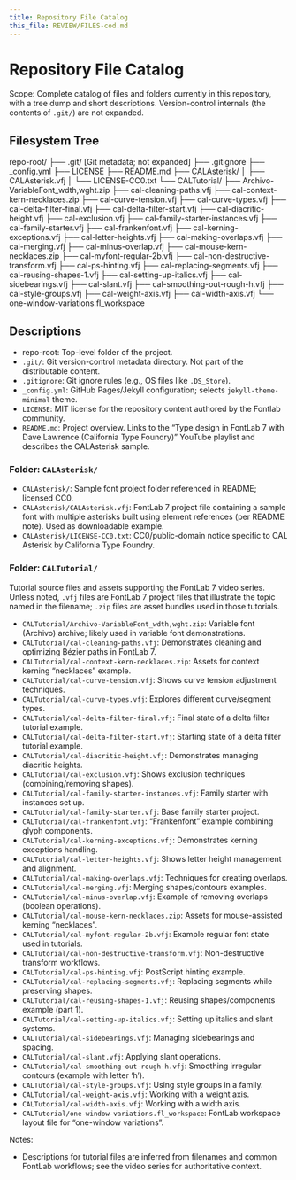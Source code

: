 ```yaml
---
title: Repository File Catalog
this_file: REVIEW/FILES-cod.md
---
```


# Repository File Catalog

Scope: Complete catalog of files and folders currently in this repository, with a tree dump and short descriptions. Version-control internals (the contents of `.git/`) are not expanded.

## Filesystem Tree

repo-root/
├── .git/  [Git metadata; not expanded]
├── .gitignore
├── _config.yml
├── LICENSE
├── README.md
├── CALAsterisk/
│   ├── CALAsterisk.vfj
│   └── LICENSE-CC0.txt
└── CALTutorial/
    ├── Archivo-VariableFont_wdth,wght.zip
    ├── cal-cleaning-paths.vfj
    ├── cal-context-kern-necklaces.zip
    ├── cal-curve-tension.vfj
    ├── cal-curve-types.vfj
    ├── cal-delta-filter-final.vfj
    ├── cal-delta-filter-start.vfj
    ├── cal-diacritic-height.vfj
    ├── cal-exclusion.vfj
    ├── cal-family-starter-instances.vfj
    ├── cal-family-starter.vfj
    ├── cal-frankenfont.vfj
    ├── cal-kerning-exceptions.vfj
    ├── cal-letter-heights.vfj
    ├── cal-making-overlaps.vfj
    ├── cal-merging.vfj
    ├── cal-minus-overlap.vfj
    ├── cal-mouse-kern-necklaces.zip
    ├── cal-myfont-regular-2b.vfj
    ├── cal-non-destructive-transform.vfj
    ├── cal-ps-hinting.vfj
    ├── cal-replacing-segments.vfj
    ├── cal-reusing-shapes-1.vfj
    ├── cal-setting-up-italics.vfj
    ├── cal-sidebearings.vfj
    ├── cal-slant.vfj
    ├── cal-smoothing-out-rough-h.vfj
    ├── cal-style-groups.vfj
    ├── cal-weight-axis.vfj
    ├── cal-width-axis.vfj
    └── one-window-variations.fl_workspace

## Descriptions

- repo-root: Top-level folder of the project.
- `.git/`: Git version-control metadata directory. Not part of the distributable content.
- `.gitignore`: Git ignore rules (e.g., OS files like `.DS_Store`).
- `_config.yml`: GitHub Pages/Jekyll configuration; selects `jekyll-theme-minimal` theme.
- `LICENSE`: MIT license for the repository content authored by the Fontlab community.
- `README.md`: Project overview. Links to the “Type design in FontLab 7 with Dave Lawrence (California Type Foundry)” YouTube playlist and describes the CALAsterisk sample.

### Folder: `CALAsterisk/`

- `CALAsterisk/`: Sample font project folder referenced in README; licensed CC0.
- `CALAsterisk/CALAsterisk.vfj`: FontLab 7 project file containing a sample font with multiple asterisks built using element references (per README note). Used as downloadable example.
- `CALAsterisk/LICENSE-CC0.txt`: CC0/public-domain notice specific to CAL Asterisk by California Type Foundry.

### Folder: `CALTutorial/`

Tutorial source files and assets supporting the FontLab 7 video series. Unless noted, `.vfj` files are FontLab 7 project files that illustrate the topic named in the filename; `.zip` files are asset bundles used in those tutorials.

- `CALTutorial/Archivo-VariableFont_wdth,wght.zip`: Variable font (Archivo) archive; likely used in variable font demonstrations.
- `CALTutorial/cal-cleaning-paths.vfj`: Demonstrates cleaning and optimizing Bézier paths in FontLab 7.
- `CALTutorial/cal-context-kern-necklaces.zip`: Assets for context kerning “necklaces” example.
- `CALTutorial/cal-curve-tension.vfj`: Shows curve tension adjustment techniques.
- `CALTutorial/cal-curve-types.vfj`: Explores different curve/segment types.
- `CALTutorial/cal-delta-filter-final.vfj`: Final state of a delta filter tutorial example.
- `CALTutorial/cal-delta-filter-start.vfj`: Starting state of a delta filter tutorial example.
- `CALTutorial/cal-diacritic-height.vfj`: Demonstrates managing diacritic heights.
- `CALTutorial/cal-exclusion.vfj`: Shows exclusion techniques (combining/removing shapes).
- `CALTutorial/cal-family-starter-instances.vfj`: Family starter with instances set up.
- `CALTutorial/cal-family-starter.vfj`: Base family starter project.
- `CALTutorial/cal-frankenfont.vfj`: “Frankenfont” example combining glyph components.
- `CALTutorial/cal-kerning-exceptions.vfj`: Demonstrates kerning exceptions handling.
- `CALTutorial/cal-letter-heights.vfj`: Shows letter height management and alignment.
- `CALTutorial/cal-making-overlaps.vfj`: Techniques for creating overlaps.
- `CALTutorial/cal-merging.vfj`: Merging shapes/contours examples.
- `CALTutorial/cal-minus-overlap.vfj`: Example of removing overlaps (boolean operations).
- `CALTutorial/cal-mouse-kern-necklaces.zip`: Assets for mouse-assisted kerning “necklaces”.
- `CALTutorial/cal-myfont-regular-2b.vfj`: Example regular font state used in tutorials.
- `CALTutorial/cal-non-destructive-transform.vfj`: Non-destructive transform workflows.
- `CALTutorial/cal-ps-hinting.vfj`: PostScript hinting example.
- `CALTutorial/cal-replacing-segments.vfj`: Replacing segments while preserving shapes.
- `CALTutorial/cal-reusing-shapes-1.vfj`: Reusing shapes/components example (part 1).
- `CALTutorial/cal-setting-up-italics.vfj`: Setting up italics and slant systems.
- `CALTutorial/cal-sidebearings.vfj`: Managing sidebearings and spacing.
- `CALTutorial/cal-slant.vfj`: Applying slant operations.
- `CALTutorial/cal-smoothing-out-rough-h.vfj`: Smoothing irregular contours (example with letter ‘h’).
- `CALTutorial/cal-style-groups.vfj`: Using style groups in a family.
- `CALTutorial/cal-weight-axis.vfj`: Working with a weight axis.
- `CALTutorial/cal-width-axis.vfj`: Working with a width axis.
- `CALTutorial/one-window-variations.fl_workspace`: FontLab workspace layout file for “one-window variations”.

Notes:
- Descriptions for tutorial files are inferred from filenames and common FontLab workflows; see the video series for authoritative context.

